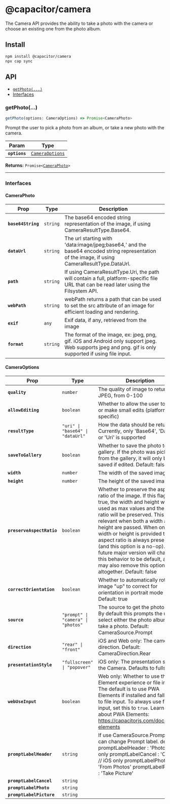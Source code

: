 # @capacitor/camera

The Camera API provides the ability to take a photo with the camera or choose an existing one from the photo album.

## Install

```bash
npm install @capacitor/camera
npx cap sync
```

## API

<docgen-index>

* [`getPhoto(...)`](#getphoto)
* [Interfaces](#interfaces)

</docgen-index>

<docgen-api>
<!--Update the source file JSDoc comments and rerun docgen to update the docs below-->

### getPhoto(...)

```typescript
getPhoto(options: CameraOptions) => Promise<CameraPhoto>
```

Prompt the user to pick a photo from an album, or take a new photo
with the camera.

| Param         | Type                                                    |
| ------------- | ------------------------------------------------------- |
| **`options`** | <code><a href="#cameraoptions">CameraOptions</a></code> |

**Returns:** <code>Promise&lt;<a href="#cameraphoto">CameraPhoto</a>&gt;</code>

--------------------


### Interfaces


#### CameraPhoto

| Prop               | Type                | Description                                                                                                                                           |
| ------------------ | ------------------- | ----------------------------------------------------------------------------------------------------------------------------------------------------- |
| **`base64String`** | <code>string</code> | The base64 encoded string representation of the image, if using CameraResultType.Base64.                                                              |
| **`dataUrl`**      | <code>string</code> | The url starting with 'data:image/jpeg;base64,' and the base64 encoded string representation of the image, if using CameraResultType.DataUrl.         |
| **`path`**         | <code>string</code> | If using CameraResultType.Uri, the path will contain a full, platform-specific file URL that can be read later using the Filsystem API.               |
| **`webPath`**      | <code>string</code> | webPath returns a path that can be used to set the src attribute of an image for efficient loading and rendering.                                     |
| **`exif`**         | <code>any</code>    | Exif data, if any, retrieved from the image                                                                                                           |
| **`format`**       | <code>string</code> | The format of the image, ex: jpeg, png, gif. iOS and Android only support jpeg. Web supports jpeg and png. gif is only supported if using file input. |


#### CameraOptions

| Prop                      | Type                                          | Description                                                                                                                                                                                                                                                                                                                                                                                                                                                         |
| ------------------------- | --------------------------------------------- | ------------------------------------------------------------------------------------------------------------------------------------------------------------------------------------------------------------------------------------------------------------------------------------------------------------------------------------------------------------------------------------------------------------------------------------------------------------------- |
| **`quality`**             | <code>number</code>                           | The quality of image to return as JPEG, from 0-100                                                                                                                                                                                                                                                                                                                                                                                                                  |
| **`allowEditing`**        | <code>boolean</code>                          | Whether to allow the user to crop or make small edits (platform specific)                                                                                                                                                                                                                                                                                                                                                                                           |
| **`resultType`**          | <code>"uri" \| "base64" \| "dataUrl"</code>   | How the data should be returned. Currently, only 'Base64', 'DataUrl' or 'Uri' is supported                                                                                                                                                                                                                                                                                                                                                                          |
| **`saveToGallery`**       | <code>boolean</code>                          | Whether to save the photo to the gallery. If the photo was picked from the gallery, it will only be saved if edited. Default: false                                                                                                                                                                                                                                                                                                                                 |
| **`width`**               | <code>number</code>                           | The width of the saved image                                                                                                                                                                                                                                                                                                                                                                                                                                        |
| **`height`**              | <code>number</code>                           | The height of the saved image                                                                                                                                                                                                                                                                                                                                                                                                                                       |
| **`preserveAspectRatio`** | <code>boolean</code>                          | Whether to preserve the aspect ratio of the image. If this flag is true, the width and height will be used as max values and the aspect ratio will be preserved. This is only relevant when both a width and height are passed. When only width or height is provided the aspect ratio is always preserved (and this option is a no-op). A future major version will change this behavior to be default, and may also remove this option altogether. Default: false |
| **`correctOrientation`**  | <code>boolean</code>                          | Whether to automatically rotate the image "up" to correct for orientation in portrait mode Default: true                                                                                                                                                                                                                                                                                                                                                            |
| **`source`**              | <code>"prompt" \| "camera" \| "photos"</code> | The source to get the photo from. By default this prompts the user to select either the photo album or take a photo. Default: CameraSource.Prompt                                                                                                                                                                                                                                                                                                                   |
| **`direction`**           | <code>"rear" \| "front"</code>                | iOS and Web only: The camera direction. Default: CameraDirection.Rear                                                                                                                                                                                                                                                                                                                                                                                               |
| **`presentationStyle`**   | <code>"fullscreen" \| "popover"</code>        | iOS only: The presentation style of the Camera. Defaults to fullscreen.                                                                                                                                                                                                                                                                                                                                                                                             |
| **`webUseInput`**         | <code>boolean</code>                          | Web only: Whether to use the PWA Element experience or file input. The default is to use PWA Elements if installed and fall back to file input. To always use file input, set this to `true`. Learn more about PWA Elements: https://capacitorjs.com/docs/pwa-elements                                                                                                                                                                                              |
| **`promptLabelHeader`**   | <code>string</code>                           | If use CameraSource.Prompt only, can change Prompt label. default: promptLabelHeader : 'Photo' // iOS only promptLabelCancel : 'Cancel' // iOS only promptLabelPhoto : 'From Photos' promptLabelPicture : 'Take Picture'                                                                                                                                                                                                                                            |
| **`promptLabelCancel`**   | <code>string</code>                           |                                                                                                                                                                                                                                                                                                                                                                                                                                                                     |
| **`promptLabelPhoto`**    | <code>string</code>                           |                                                                                                                                                                                                                                                                                                                                                                                                                                                                     |
| **`promptLabelPicture`**  | <code>string</code>                           |                                                                                                                                                                                                                                                                                                                                                                                                                                                                     |

</docgen-api>

